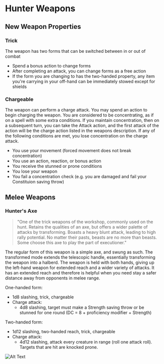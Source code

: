 # Hunter Weapons

## New Weapon Properties

### Trick
The weapon has two forms that can be switched between in or out of combat
- Spend a bonus action to change forms
- After completing an attack, you can change forms as a free action
- If the form you are changing to has the two-handed property, any item you're carrying in your off-hand can be immediately stowed except for shields

### Chargeable
The weapon can perform a charge attack. You may spend an action to begin charging the weapon. You are considered to be concentrating, as if on a spell with some extra conditions. If you maintain concentration, then on a subsequent turn, you can take the Attack action, and the first attack of the action will be the charge action listed in the weapons description. If any of the following conditions are met, you lose concentration on the charge attack.
- You use your movement (forced movement does not break concentration)
- You use an action, reaction, or bonus action
- You receive the stunned or prone conditions
- You lose your weapon
- You fail a concentration check (e.g. you are damaged and fail your Constituion saving throw)

## Melee Weapons

### Hunter's Axe
> "One of the trick weapons of the workshop, commonly used on the hunt. Retains the qualities of an axe, but offers a wider palette of attacks by transforming. Boasts a heavy blunt attack, leading to high rally potential. No matter their pasts, beasts are no more than beasts. Some choose this axe to play the part of executioner."

The regular form of this weapon is a simple axe, and swung as such. The transformed mode extends the telescopic handle, essentially transforming the weapon into a halberd. The weapon is held with both hands, giving up the left-hand weapon for extended reach and a wider variety of attacks. It has an extended reach and therefore is helpful when you need stay a safer distance away from opponents in melee range.

One-handed form:
- 1d8 slashing, trick, chargeable
- Charge attack:
    - 4d8 slashing, target must make a Strength saving throw or be stunned for one round (DC = 8 + proficiency modifier + Strength)

Two-handed form:
- 1d12 slashing, two-handed reach, trick, chargeable
- Charge attack:
    - 4d12 slashing, attack every creature in range (roll one attack roll). Targets that are hit are knocked prone.

![Alt Text](https://bloodborne.wiki.fextralife.com/file/Bloodborne/hunter_axe.gif)